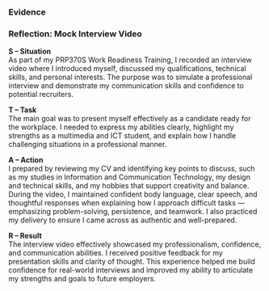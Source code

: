 ### Evidence

### Reflection: Mock Interview Video

**S – Situation**  
As part of my PRP370S Work Readiness Training, I recorded an interview video where I introduced myself, discussed my qualifications, technical skills, and personal interests. The purpose was to simulate a professional interview and demonstrate my communication skills and confidence to potential recruiters.

**T – Task**  
The main goal was to present myself effectively as a candidate ready for the workplace. I needed to express my abilities clearly, highlight my strengths as a multimedia and ICT student, and explain how I handle challenging situations in a professional manner.

**A – Action**  
I prepared by reviewing my CV and identifying key points to discuss, such as my studies in Information and Communication Technology, my design and technical skills, and my hobbies that support creativity and balance. During the video, I maintained confident body language, clear speech, and thoughtful responses when explaining how I approach difficult tasks — emphasizing problem-solving, persistence, and teamwork. I also practiced my delivery to ensure I came across as authentic and well-prepared.

**R – Result**  
The interview video effectively showcased my professionalism, confidence, and communication abilities. I received positive feedback for my presentation skills and clarity of thought. This experience helped me build confidence for real-world interviews and improved my ability to articulate my strengths and goals to future employers.
